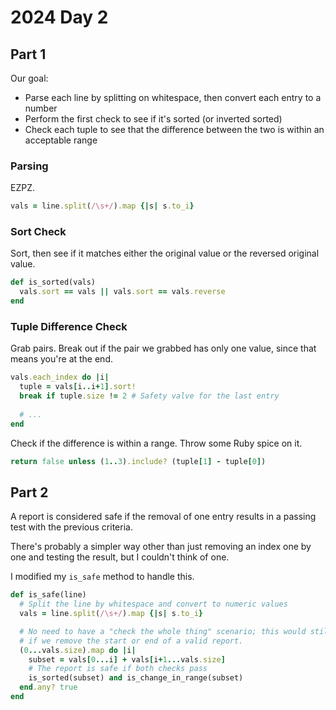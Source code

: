 # 2024 Day 2

## Part 1

Our goal:

- Parse each line by splitting on whitespace, then convert each entry to a
  number
- Perform the first check to see if it's sorted (or inverted sorted)
- Check each tuple to see that the difference between the two is within an
  acceptable range

### Parsing

EZPZ.

```ruby
vals = line.split(/\s+/).map {|s| s.to_i}
```

### Sort Check

Sort, then see if it matches either the original value or the reversed original
value.

```ruby
def is_sorted(vals)
  vals.sort == vals || vals.sort == vals.reverse
end
```

### Tuple Difference Check

Grab pairs. Break out if the pair we grabbed has only one value, since that
means you're at the end.

```ruby
vals.each_index do |i|
  tuple = vals[i..i+1].sort!
  break if tuple.size != 2 # Safety valve for the last entry
  
  # ...
end
```

Check if the difference is within a range. Throw some Ruby spice on it.

```ruby
return false unless (1..3).include? (tuple[1] - tuple[0])
```

## Part 2

A report is considered safe if the removal of one entry results in a passing
test with the previous criteria.

There's probably a simpler way other than just removing an index one by one and
testing the result, but I couldn't think of one.

I modified my `is_safe` method to handle this.

```ruby
def is_safe(line)
  # Split the line by whitespace and convert to numeric values
  vals = line.split(/\s+/).map {|s| s.to_i}

  # No need to have a "check the whole thing" scenario; this would still pass
  # if we remove the start or end of a valid report.
  (0...vals.size).map do |i|
    subset = vals[0...i] + vals[i+1...vals.size]
    # The report is safe if both checks pass
    is_sorted(subset) and is_change_in_range(subset)
  end.any? true
end
```
